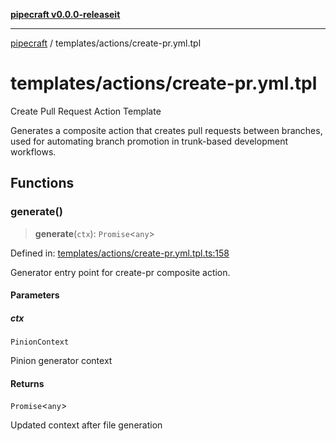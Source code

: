 [**pipecraft v0.0.0-releaseit**](../../README.md)

***

[pipecraft](../../README.md) / templates/actions/create-pr.yml.tpl

# templates/actions/create-pr.yml.tpl

Create Pull Request Action Template

Generates a composite action that creates pull requests between branches, used for
automating branch promotion in trunk-based development workflows.

## Functions

### generate()

> **generate**(`ctx`): `Promise`\<`any`\>

Defined in: [templates/actions/create-pr.yml.tpl.ts:158](https://github.com/jamesvillarrubia/pipecraft/blob/9027a5c61144dee1b7466e0ffeb3b1cd8ef28015/src/templates/actions/create-pr.yml.tpl.ts#L158)

Generator entry point for create-pr composite action.

#### Parameters

##### ctx

`PinionContext`

Pinion generator context

#### Returns

`Promise`\<`any`\>

Updated context after file generation
